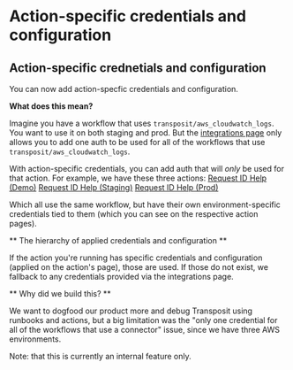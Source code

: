 # Action-specific credentials and configuration

## Action-specific crednetials and configuration

You can now add action-specfic credentials and configuration.

**What does this mean?**


Imagine you have a workflow that uses `transposit/aws_cloudwatch_logs`. You want to use it on both staging and prod. But the [integrations page](https://console.transposit.com/mc/t/transposit-eng/settings/integrations) only allows you to add one auth to be used for all of the workflows that use `transposit/aws_cloudwatch_logs`.

With action-specific credentials, you can add auth that will _only_ be used for that action. For example, we have these three actions:
[Request ID Help (Demo)](https://console.transposit.com/mc/t/transposit-eng/actions/request_id_help_demo)
[Request ID Help (Staging)](https://console.transposit.com/mc/t/transposit-eng/actions/request_id_help_staging)
[Request ID Help (Prod)](https://console.transposit.com/mc/t/transposit-eng/actions/request_id_help_prod)

Which all use the same workflow, but have their own environment-specific credentials tied to them (which you can see on the respective action pages).

** The hierarchy of applied credentials and configuration **


If the action you're running has specific credentials and configuration (applied on the action's page), those are used. If those do not exist, we fallback to any credentials provided via the integrations page.

** Why did we build this? **

We want to dogfood our product more and debug Transposit using runbooks and actions, but a big limitation was the "only one credential for all of the workflows that use a connector" issue, since we have three AWS environments.

Note: that this is currently an internal feature only.

